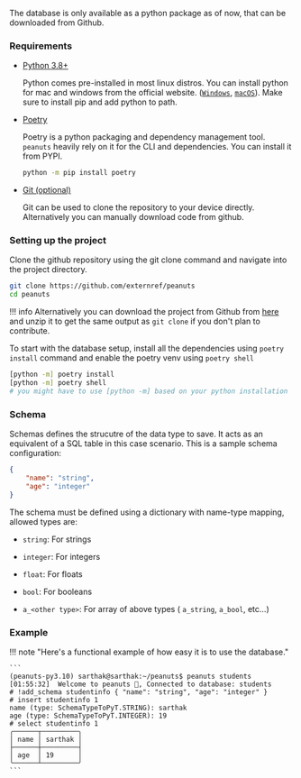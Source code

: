 The database is only available as a python package as of now, that can be downloaded from Github.

### Requirements

* [Python 3.8+](https://www.python.org/)

    Python comes pre-installed in most linux distros. You can install python for mac and windows from the official website. ([`Windows`](https://www.python.org/downloads/windows/), [`macOS`](https://www.python.org/downloads/macos/)). Make sure to install pip and add python to path.

* [Poetry](https://python-poetry.org/)

    Poetry is a python packaging and dependency management tool. `peanuts` heavily rely on it for the CLI and dependencies. You can install it from PYPI.
    ```sh
    python -m pip install poetry
    ```

* [Git (optional)](https://git-scm.com/)

    Git can be used to clone the repository to your device directly. Alternatively you can manually download code from github.

### Setting up the project

Clone the github repository using the git clone command and navigate into the project directory.

```sh
git clone https://github.com/externref/peanuts
cd peanuts
```

!!! info 
    Alternatively you can download the project from Github from [here](https://codeload.github.com/externref/peanuts/zip/refs/heads/main) and unzip it to get the same output as `git clone` if you don't plan to contribute.

To start with the database setup, install all the dependencies using `poetry install` command and enable the poetry venv using `poetry shell`

```sh
[python -m] poetry install
[python -m] poetry shell
# you might have to use [python -m] based on your python installation
```

### Schema

Schemas defines the strucutre of the data type to save. It acts as an equivalent of a SQL table in this case scenario. This is a sample schema configuration: 

```json
{
    "name": "string",
    "age": "integer"
}
```

The schema must be defined using a dictionary with name-type mapping, allowed types are:

* `string`: For strings

* `integer`: For integers

* `float`: For floats

* `bool`: For booleans

* `a_<other type>`: For array of above types ( `a_string`, `a_bool`, etc...)

### Example

!!! note "Here's a functional example of how easy it is to use the database."

    ```
    (peanuts-py3.10) sarthak@sarthak:~/peanuts$ peanuts students
    [01:55:32]  Welcome to peanuts 🥜, Connected to database: students
    # !add_schema studentinfo { "name": "string", "age": "integer" }
    # insert studentinfo 1
    name (type: SchemaTypeToPyT.STRING): sarthak
    age (type: SchemaTypeToPyT.INTEGER): 19
    # select studentinfo 1
    ╭──────┬─────────╮
    │ name │ sarthak │
    ├──────┼─────────┤
    │ age  │ 19      │
    ╰──────┴─────────╯
    ```
